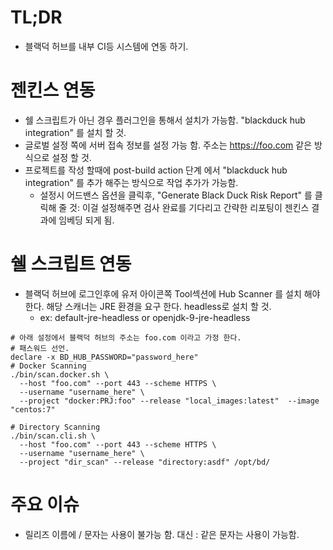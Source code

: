 
# TL;DR
* 블랙덕 허브를 내부 CI등 시스템에 연동 하기.

# 젠킨스 연동
* 쉘 스크립트가 아닌 경우 플러그인을 통해서 설치가 가능함. "blackduck hub integration" 를 설치 할 것.
* 글로벌 설정 쪽에 서버 접속 정보를 설정 가능 함. 주소는 https://foo.com 같은 방식으로 설정 할 것.
* 프로젝트를 작성 할때에 post-build action 단계 에서 "blackduck hub integration" 를 추가 해주는 방식으로 작업 추가가 가능함.
  * 설정시 어드밴스 옵션을 클릭후, "Generate Black Duck Risk Report" 를 클릭해 줄 것: 이걸 설정해주면 검사 완료를 기다리고 간략한 리포팅이 젠킨스 결과에 임베딩 되게 됨.


# 쉘 스크립트 연동
* 블랙덕 허브에 로그인후에 유저 아이콘쪽 Tool섹션에 Hub Scanner 를 설치 해야 한다. 해당 스캐너는 JRE 환경을 요구 한다. headless로 설치 할 것.
  * ex: default-jre-headless or openjdk-9-jre-headless

```
# 아래 설정에서 블랙덕 허브의 주소는 foo.com 이라고 가정 한다.
# 패스워드 선언.
declare -x BD_HUB_PASSWORD="password_here"
# Docker Scanning
./bin/scan.docker.sh \
  --host "foo.com" --port 443 --scheme HTTPS \
  --username "username_here" \
  --project "docker:PRJ:foo" --release "local_images:latest"  --image "centos:7"

# Directory Scanning
./bin/scan.cli.sh \
  --host "foo.com" --port 443 --scheme HTTPS \
  --username "username_here" \
  --project "dir_scan" --release "directory:asdf" /opt/bd/
```

# 주요 이슈
* 릴리즈 이름에 /  문자는 사용이 불가능 함. 대신 : 같은 문자는 사용이 가능함.
